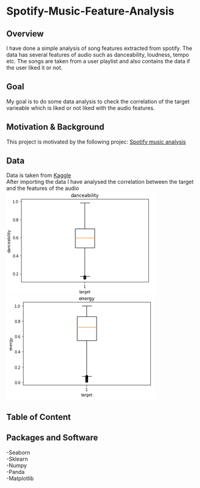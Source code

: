 # Spotify-Music-Feature-Analysis
## Overview
I have done a simple analysis of song features extracted from spotify. The data has several features of audio such as danceability, loudness, tempo etc. The songs are taken from a user playlist and also contains the data if the user liked it or not.</br>
## Goal
My goal is to do some data analysis to check the correlation of the target varieable which is liked or not liked with the audio features.</br>
## Motivation & Background
This project is motivated by the following projec: [Spotify music analysis](https://www.kaggle.com/aeryan/spotify-music-analysist)</br>
## Data
Data is taken from [Kaggle](https://www.kaggle.com/aeryan/spotify-music-analysis)</br>
After importing the data I have analysed the correlation between the target and the features of the audio</br>
<img src='https://github.com/touhid498/Spotify-Music-Feature-Analysis/blob/main/IMG/img1.PNG'>
<img src='https://github.com/touhid498/Spotify-Music-Feature-Analysis/blob/main/IMG/img2.PNG'>
</br>
## Table of Content
## Packages and Software
-Seaborn</br>
-Sklearn</br>
-Numpy</br>
-Panda</br>
-Matplotlib
